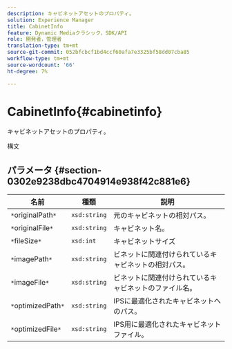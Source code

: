 ```yaml
---
description: キャビネットアセットのプロパティ。
solution: Experience Manager
title: CabinetInfo
feature: Dynamic Mediaクラシック，SDK/API
role: 開発者，管理者
translation-type: tm+mt
source-git-commit: 052bfcbcf1bd4ccf60afa7e3325bf58dd07cba85
workflow-type: tm+mt
source-wordcount: '66'
ht-degree: 7%

---
```



# CabinetInfo{#cabinetinfo}

キャビネットアセットのプロパティ。

構文

## パラメータ {#section-0302e9238dbc4704914e938f42c881e6}

| 名前 | 種類 | 説明 |
|---|---|---|
| `*`originalPath`*` | `xsd:string` | 元のキャビネットの相対パス。 |
| `*`originalFile`*` | `xsd:string` | キャビネット名。 |
| `*`fileSize`*` | `xsd:int` | キャビネットサイズ |
| `*`imagePath`*` | `xsd:string` | ビネットに関連付けられているキャビネットの相対パス。 |
| `*`imageFile`*` | `xsd:string` | ビネットに関連付けられているキャビネットのファイル名。 |
| `*`optimizedPath`*` | `xsd:string` | IPSに最適化されたキャビネットへのパス。 |
| `*`optimizedFile`*` | `xsd:string` | IPS用に最適化されたキャビネットファイル。 |

